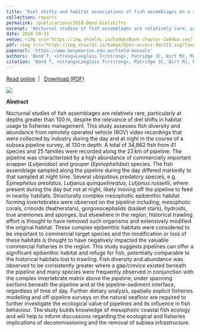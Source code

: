 ```yaml
---
title: "Diel shifts and habitat associations of fish assemblages on a subsea pipeline"
collection: reports
permalink: /publications/2018-Bond-Dielshifts
excerpt: 'Nocturnal studies of fish assemblages are relatively rare, particularly at depths greater than 100 m, despite the relevance of diel shifts in habitat usage to fisheries management. This study assesses fish diversity and abundance from remotely operated vehicle (ROV) video recordings that were collected by industry during the day and at night in the course of a subsea pipeline survey, at 130 m depth.'
date: 2018-10-31 
venue: <img src="https://img.shields.io/badge/Book-chapter-2a94ba.svg?longCache=true&style=flat-square">
pdf: <img src="https://img.shields.io/badge/Open-access-4dc215.svg?longCache=true&style=flat-square">
paperurl: 'https://www.nespmarine.edu.au/field-manuals'
authors: 'Bond T, <strong>Langlois T</strong>, Patridge JC, Birt MJ, Malseed BE, Smith L and McLean DL'
citation: 'Bond T, <strong>Langlois T</strong>, Patridge JC, Birt MJ, Malseed BE, Smith L and McLean DL 2018. Diel shifts and habitat associations of fish assemblages on a subsea pipeline. <em>In:</em> Fisheries Research, pp 220-234.'
---
```

<i class="fa fa-link" aria-hidden="true"></i> <a href="https://www.nespmarine.edu.au/field-manuals"> Read online</a> &nbsp;<span>&#124;</span> &nbsp;<i class="fa fa-file-pdf-o" aria-hidden="true"></i> <a href="https://phbouchet.github.io/files/Langlois-2018-BBRUV-Manual.pdf">  Download (PDF)</a>

<img src='/images/Langlois2018-BenthicManual-hero.jpg'>
<br>

<strong>Abstract</strong>

Nocturnal studies of fish assemblages are relatively rare, particularly at depths greater than 100 m, despite the relevance of diel shifts in habitat usage to fisheries management. This study assesses fish diversity and abundance from remotely operated vehicle (ROV) video recordings that were collected by industry during the day and at night in the course of a subsea pipeline survey, at 130 m depth. A total of 34,862 fish from 41 species and 25 families were recorded along the 23 km of pipeline. The pipeline was characterised by a high abundance of commercially important snapper (<i>Lutjanidae</i>) and grouper (<i>Epinephelidae</i>) species. The fish assemblage sampled along the pipeline during the day differed markedly to that sampled at night time. Several ubiquitous predatory species, e.g. <i>Epinephelus areolatus, Lutjanus quinquelineatus, Lutjanus russellii</i>, where present during the day but not at night, likely moving off the pipeline to feed in nearby habitats. Structurally complex mesophotic epibenthic habitat forming invertebrates were observed on the pipeline including; mesophotic corals, crinoids (featherstars), gorgonocephalids (basket stars), hydroids, true anemones and sponges, but elsewhere in the region, historical trawling effort is thought to have removed such organisms and extensively modified the original habitat. These complex epibenthic habitats were considered to be important to commercial target species and the modification or loss of these habitats is thought to have negatively impacted the valuable commercial fisheries in the region. This study suggests pipelines can offer a significant epibenthic habitat and refuge for fish, potentially comparable to the historical habitats lost to trawling. Fish diversity and abundance was observed to be consistently greater where a gap/crevice existed beneath the pipeline and many species were frequently observed in conjunction with the complex invertebrate matrix above the pipeline, under spanning sections beneath the pipeline and at the pipeline-sediment interface, regardless of time of day. Further dietary analysis, spatially explicit fisheries modelling and off-pipeline surveys on the natural seafloor are required to further investigate the ecological value of pipelines and its influence in fish behaviour. The study builds knowledge of mesophotic coastal fish ecology and will help to inform discussions regarding the ecological and fisheries implications of decommissioning and the removal of subsea infrastructure.
